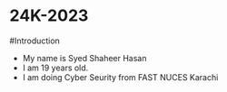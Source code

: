 # 24K-2023
#Introduction
* My name is Syed Shaheer Hasan
* I am 19 years old.
* I am doing Cyber Seurity from FAST NUCES Karachi
